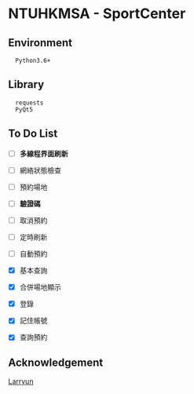 # NTUHKMSA - SportCenter


## Environment
```
  Python3.6+
```


## Library
```
  requests
  PyQt5
```

## To Do List
* [ ]  **多線程界面刷新**
* [ ]  網絡狀態檢查
* [ ]  預約場地
* [ ]  **驗證碼**
* [ ]  取消預約
* [ ]  定時刷新
* [ ]  自動預約
* [x]  基本查詢
* [x]  合併場地顯示
* [x]  登錄
* [x]  記住帳號
* [x]  查詢預約


## Acknowledgement
[Larryun](https://github.com/Larryun)
